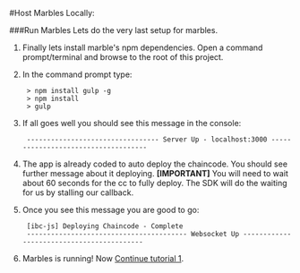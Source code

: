 #Host Marbles Locally:

###<a name="runlocal"></a>Run Marbles
Lets do the very last setup for marbles.

1. Finally lets install marble's npm dependencies. Open a command prompt/terminal and browse to the root of this project.
1. In the command prompt type:
	
		> npm install gulp -g
		> npm install
		> gulp
		
1. If all goes well you should see this message in the console:
	
		--------------------------------- Server Up - localhost:3000 ------------------------------------
		
1. The app is already coded to auto deploy the chaincode.  You should see further message about it deploying.
 **[IMPORTANT]** You will need to wait about 60 seconds for the cc to fully deploy. The SDK will do the waiting for us by stalling our callback.
 
1. Once you see this message you are good to go: 
		
		[ibc-js] Deploying Chaincode - Complete
		---------------------------------------- Websocket Up ------------------------------------------

1. Marbles is running! Now [Continue tutorial 1](./tutorial_part1.md#use).
